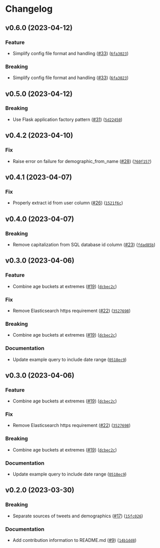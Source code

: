# Changelog

<!--next-version-placeholder-->

## v0.6.0 (2023-04-12)
### Feature
* Simplify config file format and handling ([#33](https://github.com/LazerLab/twitter-panel-api/issues/33)) ([`6fa3023`](https://github.com/LazerLab/twitter-panel-api/commit/6fa3023383e9df9afb8351c6d6173d8068934396))

### Breaking
* Simplify config file format and handling ([#33](https://github.com/LazerLab/twitter-panel-api/issues/33)) ([`6fa3023`](https://github.com/LazerLab/twitter-panel-api/commit/6fa3023383e9df9afb8351c6d6173d8068934396))

## v0.5.0 (2023-04-12)
### Breaking
* Use Flask application factory pattern ([#31](https://github.com/LazerLab/twitter-panel-api/issues/31)) ([`5d22450`](https://github.com/LazerLab/twitter-panel-api/commit/5d224508b63f9d7e3bd6b4c91efd12b2428eec8d))

## v0.4.2 (2023-04-10)
### Fix
* Raise error on failure for demographic_from_name ([#28](https://github.com/LazerLab/twitter-panel-api/issues/28)) ([`760f157`](https://github.com/LazerLab/twitter-panel-api/commit/760f157143fb7e23f47400240351deccbda32a38))

## v0.4.1 (2023-04-07)
### Fix
* Properly extract id from user column ([#26](https://github.com/LazerLab/twitter-panel-api/issues/26)) ([`1521f6c`](https://github.com/LazerLab/twitter-panel-api/commit/1521f6c648da6653332d8fb1b5f0836ecb149afb))

## v0.4.0 (2023-04-07)
### Breaking
* Remove capitalization from SQL database id column ([#23](https://github.com/LazerLab/twitter-panel-api/issues/23)) ([`fdad85b`](https://github.com/LazerLab/twitter-panel-api/commit/fdad85b78d48a08e787f2f976d1478de1fd6f05a))

## v0.3.0 (2023-04-06)
### Feature
* Combine age buckets at extremes ([#19](https://github.com/LazerLab/twitter-panel-api/issues/19)) ([`dcbec2c`](https://github.com/LazerLab/twitter-panel-api/commit/dcbec2cb1dfb2a1ae2b890202cfd64af0e5bcd3c))

### Fix
* Remove Elasticsearch https requirement ([#22](https://github.com/LazerLab/twitter-panel-api/issues/22)) ([`3527698`](https://github.com/LazerLab/twitter-panel-api/commit/3527698fdd2145fedee6b27d263fa56f67093d73))

### Breaking
* Combine age buckets at extremes ([#19](https://github.com/LazerLab/twitter-panel-api/issues/19)) ([`dcbec2c`](https://github.com/LazerLab/twitter-panel-api/commit/dcbec2cb1dfb2a1ae2b890202cfd64af0e5bcd3c))

### Documentation
* Update example query to include date range ([`0518ec9`](https://github.com/LazerLab/twitter-panel-api/commit/0518ec92bccac2093e312c0ed17b6d7093be076e))

## v0.3.0 (2023-04-06)
### Feature
* Combine age buckets at extremes ([#19](https://github.com/LazerLab/twitter-panel-api/issues/19)) ([`dcbec2c`](https://github.com/LazerLab/twitter-panel-api/commit/dcbec2cb1dfb2a1ae2b890202cfd64af0e5bcd3c))

### Fix
* Remove Elasticsearch https requirement ([#22](https://github.com/LazerLab/twitter-panel-api/issues/22)) ([`3527698`](https://github.com/LazerLab/twitter-panel-api/commit/3527698fdd2145fedee6b27d263fa56f67093d73))

### Breaking
* Combine age buckets at extremes ([#19](https://github.com/LazerLab/twitter-panel-api/issues/19)) ([`dcbec2c`](https://github.com/LazerLab/twitter-panel-api/commit/dcbec2cb1dfb2a1ae2b890202cfd64af0e5bcd3c))

### Documentation
* Update example query to include date range ([`0518ec9`](https://github.com/LazerLab/twitter-panel-api/commit/0518ec92bccac2093e312c0ed17b6d7093be076e))

## v0.2.0 (2023-03-30)
### Breaking
* Separate sources of tweets and demographics ([#17](https://github.com/LazerLab/twitter-panel-api/issues/17)) ([`15fc026`](https://github.com/LazerLab/twitter-panel-api/commit/15fc026335851a39b164d2c8f730dd2ea7c2fb3f))

### Documentation
* Add contribution information to README.md ([#9](https://github.com/LazerLab/twitter-panel-api/issues/9)) ([`14b1dd8`](https://github.com/LazerLab/twitter-panel-api/commit/14b1dd8c1b25f5938d96f734350a5f6d6726d7e8))
